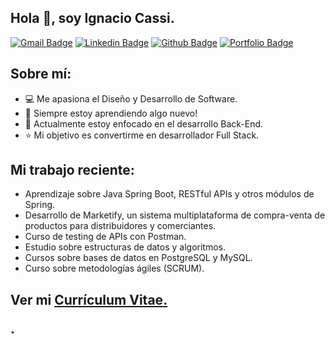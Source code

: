 ## Hola 👋, soy Ignacio Cassi.
[![Gmail Badge](https://img.shields.io/badge/-dignaciocassi@gmail.com-c14438?style=flat&logo=Gmail&logoColor=white&link=mailto:dignaciocassi@gmail.com)](mailto:dignaciocassi@gmail.com) 
[![Linkedin Badge](https://img.shields.io/badge/-https://www.linkedin.com/in/daniel-ignacio-cassi-7504661b9/-0072b1?style=flat&logo=Linkedin&logoColor=white&link=https://www.linkedin.com/in/https://www.linkedin.com/in/daniel-ignacio-cassi-7504661b9//)](https://www.linkedin.com/in/https://www.linkedin.com/in/daniel-ignacio-cassi-7504661b9//) [![Github Badge](https://img.shields.io/badge/-github.com/ignaciocassi-grey?style=flat&logo=github&logoColor=white&link=https://github.com/github.com/ignaciocassi/)](https://www.github.com/github.com/ignaciocassi/) [![Portfolio Badge](https://img.shields.io/badge/portfolio-web-blue?style=flat&link=https://www.notion.so/dignacioc/Hola-Soy-Ignacio-Cassi-9c7eeeda8ad341a290e8aab898bf6bba/)](https://www.notion.so/dignacioc/Hola-Soy-Ignacio-Cassi-9c7eeeda8ad341a290e8aab898bf6bba/) <p align='left'>
 ## Sobre mí:
 - :computer: Me apasiona el Diseño y Desarrollo de Software.
 - :book: Siempre estoy aprendiendo algo nuevo! 
 - :rocket: Actualmente estoy enfocado en el desarrollo Back-End.
  - :star: Mi objetivo es convertirme en desarrollador Full Stack.
  

##  Mi trabajo reciente:
- Aprendizaje sobre Java Spring Boot, RESTful APIs y otros módulos de Spring.
- Desarrollo de Marketify, un sistema multiplataforma de compra-venta de productos para distribuidores y comerciantes.
- Curso de testing de APIs con Postman.
- Estudio sobre estructuras de datos y algoritmos.
- Cursos sobre bases de datos en PostgreSQL y MySQL.
- Curso sobre metodologías ágiles (SCRUM).
 
## Ver mi <a href='https://drive.google.com/file/d/1d0u_U9Y_zXxhhYxxupEnmACDMheEDVQF ' target=_blank><u>Currículum Vitae</u>.</a></p>.
